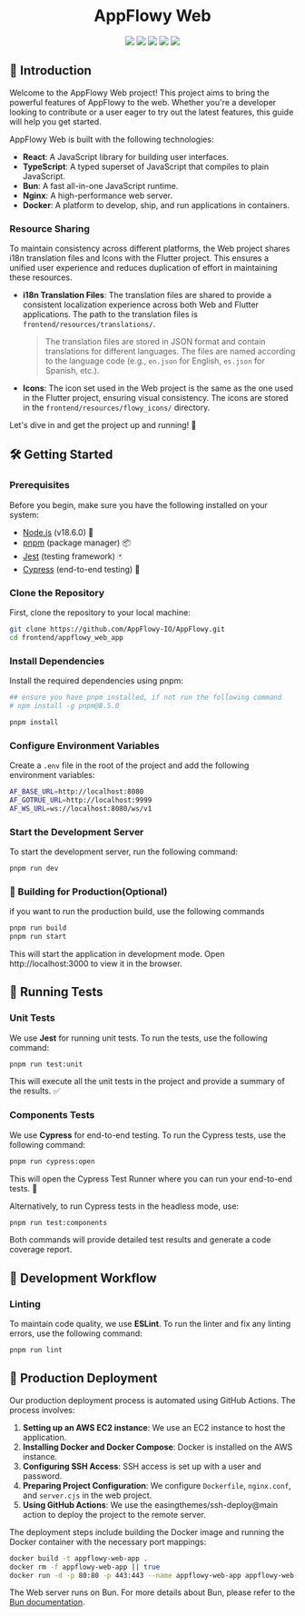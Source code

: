 <div align="center">
  <div align="center">
    <h1>AppFlowy Web</h1>
  </div>
  <img src="https://img.shields.io/badge/React-v18.2.0-blue"/>
  <img src="https://img.shields.io/badge/TypeScript-v4.9.5-blue"/>
  <img src="https://img.shields.io/badge/Nginx-v1.21.6-brightgreen"/>
  <img src="https://img.shields.io/badge/Bun-latest-black"/>
  <img src="https://img.shields.io/badge/Docker-v20.10.12-blue"/>
</div>

## 🌟 Introduction

Welcome to the AppFlowy Web project! This project aims to bring the powerful features of AppFlowy to the web. Whether
you're a developer looking to contribute or a user eager to try out the latest features, this guide will help you get
started.

AppFlowy Web is built with the following technologies:

- **React**: A JavaScript library for building user interfaces.
- **TypeScript**: A typed superset of JavaScript that compiles to plain JavaScript.
- **Bun**: A fast all-in-one JavaScript runtime.
- **Nginx**: A high-performance web server.
- **Docker**: A platform to develop, ship, and run applications in containers.

### Resource Sharing

To maintain consistency across different platforms, the Web project shares i18n translation files and Icons with the
Flutter project. This ensures a unified user experience and reduces duplication of effort in maintaining these
resources.

- **i18n Translation Files**: The translation files are shared to provide a consistent localization experience across
  both Web and Flutter applications. The path to the translation files is `frontend/resources/translations/`.

  > The translation files are stored in JSON format and contain translations for different languages. The files are
  named according to the language code (e.g., `en.json` for English, `es.json` for Spanish, etc.).

- **Icons**: The icon set used in the Web project is the same as the one used in the Flutter project, ensuring visual
  consistency. The icons are stored in the `frontend/resources/flowy_icons/` directory.

Let's dive in and get the project up and running! 🚀

## 🛠 Getting Started

### Prerequisites

Before you begin, make sure you have the following installed on your system:

- [Node.js](https://nodejs.org/) (v18.6.0) 🌳
- [pnpm](https://pnpm.io/) (package manager) 📦
- [Jest](https://jestjs.io/) (testing framework) 🃏
- [Cypress](https://www.cypress.io/) (end-to-end testing) 🧪

### Clone the Repository

First, clone the repository to your local machine:

```bash
git clone https://github.com/AppFlowy-IO/AppFlowy.git
cd frontend/appflowy_web_app
```

### Install Dependencies

Install the required dependencies using pnpm:

```bash
## ensure you have pnpm installed, if not run the following command
# npm install -g pnpm@8.5.0

pnpm install
```

### Configure Environment Variables

Create a `.env` file in the root of the project and add the following environment variables:

```bash
AF_BASE_URL=http://localhost:8080
AF_GOTRUE_URL=http://localhost:9999
AF_WS_URL=ws://localhost:8080/ws/v1
```

### Start the Development Server

To start the development server, run the following command:

```bash
pnpm run dev
```

### 🚀 Building for Production(Optional)

if you want to run the production build, use the following commands

```bash
pnpm run build
pnpm run start
```

This will start the application in development mode. Open http://localhost:3000 to view it in the browser.

## 🧪 Running Tests

### Unit Tests

We use **Jest** for running unit tests. To run the tests, use the following command:

```bash
pnpm run test:unit
```

This will execute all the unit tests in the project and provide a summary of the results. ✅

### Components Tests

We use **Cypress** for end-to-end testing. To run the Cypress tests, use the following command:

```bash
pnpm run cypress:open
```

This will open the Cypress Test Runner where you can run your end-to-end tests. 🧪

Alternatively, to run Cypress tests in the headless mode, use:

```bash
pnpm run test:components
```

Both commands will provide detailed test results and generate a code coverage report.

## 🔄 Development Workflow

### Linting

To maintain code quality, we use **ESLint**. To run the linter and fix any linting errors, use the following command:

```bash
pnpm run lint
```

## 🚀 Production Deployment

Our production deployment process is automated using GitHub Actions. The process involves:

1. **Setting up an AWS EC2 instance**: We use an EC2 instance to host the application.
2. **Installing Docker and Docker Compose**: Docker is installed on the AWS instance.
3. **Configuring SSH Access**: SSH access is set up with a user and password.
4. **Preparing Project Configuration**: We configure `Dockerfile`, `nginx.conf`, and `server.cjs` in the web project.
5. **Using GitHub Actions**: We use the easingthemes/ssh-deploy@main action to deploy the project to the remote server.

The deployment steps include building the Docker image and running the Docker container with the necessary port
mappings:

```bash
docker build -t appflowy-web-app .
docker rm -f appflowy-web-app || true
docker run -d -p 80:80 -p 443:443 --name appflowy-web-app appflowy-web-app
```

The Web server runs on Bun. For more details about Bun, please refer to the [Bun documentation](https://bun.sh/).

